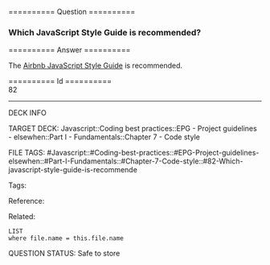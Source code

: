 ========== Question ==========  

### Which JavaScript Style Guide is recommended?  

========== Answer ==========  

The [Airbnb JavaScript Style Guide](https://github.com/airbnb/javascript) is recommended.

========== Id ==========  
82

---

DECK INFO

TARGET DECK: Javascript::Coding best practices::EPG - Project guidelines - elsewhen::Part I - Fundamentals::Chapter 7 - Code style

FILE TAGS: #Javascript::#Coding-best-practices::#EPG-Project-guidelines-elsewhen::#Part-I-Fundamentals::#Chapter-7-Code-style::#82-Which-javascript-style-guide-is-recommende

Tags:

Reference:

Related:

```dataview
LIST
where file.name = this.file.name
```

QUESTION STATUS: Safe to store
